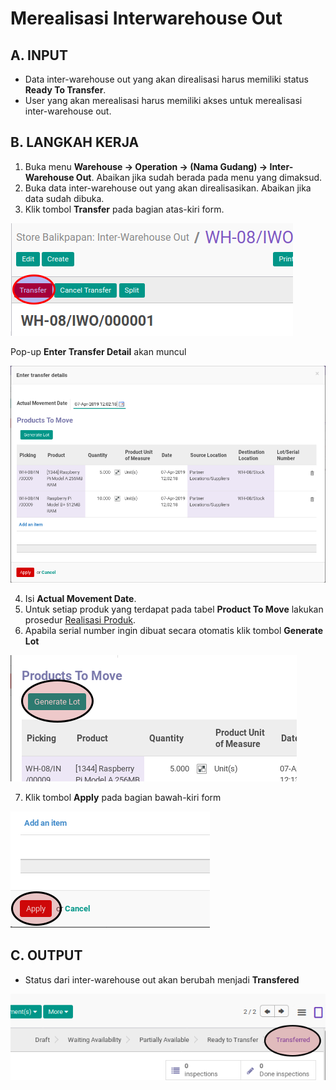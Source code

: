 # Merealisasi Interwarehouse Out

## A. INPUT

* Data inter-warehouse out yang akan direalisasi harus memiliki status **Ready To Transfer**.
* User yang akan merealisasi harus memiliki akses untuk merealisasi inter-warehouse out.

## B. LANGKAH KERJA

1. Buka menu **Warehouse -> Operation -> (Nama Gudang) -> Inter-Warehouse Out**. Abaikan jika sudah berada
pada menu yang dimaksud.
2. Buka data inter-warehouse out yang akan direalisasikan. Abaikan jika data sudah dibuka.
3. Klik tombol **Transfer** pada bagian atas-kiri form.


![](../../img/interwarehouse-out/tombol-transfer.png)

Pop-up **Enter Transfer Detail** akan muncul

![](../../img/interwarehouse-out/pop-up-enter-transfer-detail.png)

4. Isi **Actual Movement Date**.
5. Untuk setiap produk yang terdapat pada tabel **Product To Move** lakukan prosedur [Realisasi Produk](./transfer-product.md).
6. Apabila serial number ingin dibuat secara otomatis klik tombol **Generate Lot**

![](../../img/interwarehouse-out/tombol-generate-lot.png)

7. Klik tombol **Apply** pada bagian bawah-kiri form

![](../../img/interwarehouse-out/tombol-apply-transfer-detail.png)

## C. OUTPUT

* Status dari inter-warehouse out akan berubah menjadi **Transfered**

![](../../img/interwarehouse-out/status-transfered.png)
